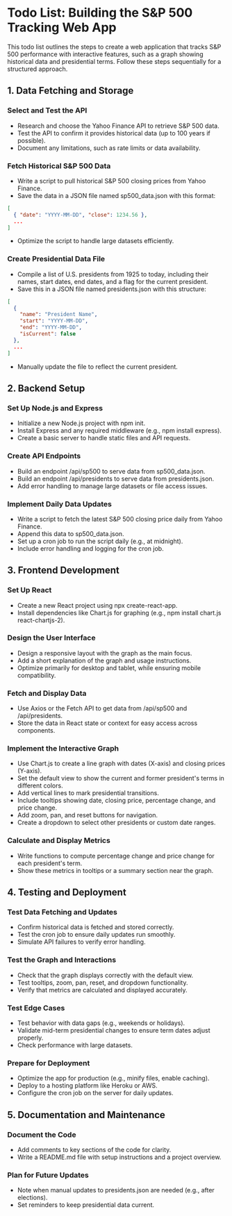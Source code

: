 # Todo List: Building the S&P 500 Tracking Web App

This todo list outlines the steps to create a web application that tracks S&P 500 performance with interactive features, such as a graph showing historical data and presidential terms. Follow these steps sequentially for a structured approach.

## 1. Data Fetching and Storage

### Select and Test the API
- Research and choose the Yahoo Finance API to retrieve S&P 500 data.
- Test the API to confirm it provides historical data (up to 100 years if possible).
- Document any limitations, such as rate limits or data availability.

### Fetch Historical S&P 500 Data
- Write a script to pull historical S&P 500 closing prices from Yahoo Finance.
- Save the data in a JSON file named sp500_data.json with this format:
```json
[
  { "date": "YYYY-MM-DD", "close": 1234.56 },
  ...
]
```
- Optimize the script to handle large datasets efficiently.

### Create Presidential Data File
- Compile a list of U.S. presidents from 1925 to today, including their names, start dates, end dates, and a flag for the current president.
- Save this in a JSON file named presidents.json with this structure:
```json
[
  {
    "name": "President Name",
    "start": "YYYY-MM-DD",
    "end": "YYYY-MM-DD",
    "isCurrent": false
  },
  ...
]
```
- Manually update the file to reflect the current president.

## 2. Backend Setup

### Set Up Node.js and Express
- Initialize a new Node.js project with npm init.
- Install Express and any required middleware (e.g., npm install express).
- Create a basic server to handle static files and API requests.

### Create API Endpoints
- Build an endpoint /api/sp500 to serve data from sp500_data.json.
- Build an endpoint /api/presidents to serve data from presidents.json.
- Add error handling to manage large datasets or file access issues.

### Implement Daily Data Updates
- Write a script to fetch the latest S&P 500 closing price daily from Yahoo Finance.
- Append this data to sp500_data.json.
- Set up a cron job to run the script daily (e.g., at midnight).
- Include error handling and logging for the cron job.

## 3. Frontend Development

### Set Up React
- Create a new React project using npx create-react-app.
- Install dependencies like Chart.js for graphing (e.g., npm install chart.js react-chartjs-2).

### Design the User Interface
- Design a responsive layout with the graph as the main focus.
- Add a short explanation of the graph and usage instructions.
- Optimize primarily for desktop and tablet, while ensuring mobile compatibility.

### Fetch and Display Data
- Use Axios or the Fetch API to get data from /api/sp500 and /api/presidents.
- Store the data in React state or context for easy access across components.

### Implement the Interactive Graph
- Use Chart.js to create a line graph with dates (X-axis) and closing prices (Y-axis).
- Set the default view to show the current and former president's terms in different colors.
- Add vertical lines to mark presidential transitions.
- Include tooltips showing date, closing price, percentage change, and price change.
- Add zoom, pan, and reset buttons for navigation.
- Create a dropdown to select other presidents or custom date ranges.

### Calculate and Display Metrics
- Write functions to compute percentage change and price change for each president's term.
- Show these metrics in tooltips or a summary section near the graph.

## 4. Testing and Deployment

### Test Data Fetching and Updates
- Confirm historical data is fetched and stored correctly.
- Test the cron job to ensure daily updates run smoothly.
- Simulate API failures to verify error handling.

### Test the Graph and Interactions
- Check that the graph displays correctly with the default view.
- Test tooltips, zoom, pan, reset, and dropdown functionality.
- Verify that metrics are calculated and displayed accurately.

### Test Edge Cases
- Test behavior with data gaps (e.g., weekends or holidays).
- Validate mid-term presidential changes to ensure term dates adjust properly.
- Check performance with large datasets.

### Prepare for Deployment
- Optimize the app for production (e.g., minify files, enable caching).
- Deploy to a hosting platform like Heroku or AWS.
- Configure the cron job on the server for daily updates.

## 5. Documentation and Maintenance

### Document the Code
- Add comments to key sections of the code for clarity.
- Write a README.md file with setup instructions and a project overview.

### Plan for Future Updates
- Note when manual updates to presidents.json are needed (e.g., after elections).
- Set reminders to keep presidential data current.

